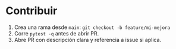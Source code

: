 # Contribuir
1. Crea una rama desde `main`: `git checkout -b feature/mi-mejora`  
2. Corre `pytest -q` antes de abrir PR.  
3. Abre PR con descripción clara y referencia a issue si aplica.
